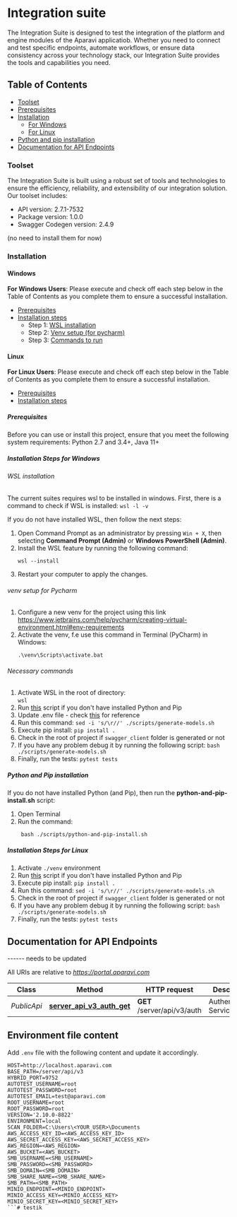 # Integration suite
The Integration Suite is designed to test the integration of the platform and engine modules of the Aparavi applicatiob. Whether you need to connect and test specific endpoints, automate workflows, or ensure data consistency across your technology stack, our Integration Suite provides the tools and capabilities you need.

## Table of Contents

- [Toolset](#toolset)
- [Prerequisites](#prerequisites)
- [Installation](#installation)
  - [For Windows](#windows)
  - [For Linux](#linux)
- [Python and pip installation](#python-and-pip-installation)
- [Documentation for API Endpoints](#documentation-for-api-endpoints)

### Toolset
The Integration Suite is built using a robust set of tools and technologies to ensure the efficiency, reliability, and extensibility of our integration solution. Our toolset includes:
- API version: 2.7.1-7532
- Package version: 1.0.0
- Swagger Codegen version: 2.4.9

(no need to install them for now)

### Installation

#### Windows
**For Windows Users**: Please execute and check off each step below in the Table of Contents as you complete them to ensure a successful installation.
- [Prerequisites](#prerequisites)
- [Installation steps](#installation-steps-for-windows)
    - Step 1: [WSL installation](#wsl-installation)
    - Step 2: [Venv setup (for pycharm)](#venv-setup-for-pycharm)
    - Step 3: [Commands to run](#necessary-commands)

#### Linux
**For Linux Users**: Please execute and check off each step below in the Table of Contents as you complete them to ensure a successful installation.
- [Prerequisites](#prerequisites)
- [Installation steps](#installation-steps-for-linux)

##### Prerequisites
Before you can use or install this project, ensure that you meet the following system requirements:
Python 2.7 and 3.4+, Java 11+

##### Installation Steps for Windows

###### WSL installation
The current suites requires wsl to be installed in windows.
First, there is a command to check if WSL is installed:
    ```
    wsl -l -v
    ```

If you do not have installed WSL, then follow the next steps:
1. Open Command Prompt as an administrator by pressing `Win + X`, then selecting **Command Prompt (Admin)** or **Windows PowerShell (Admin)**.
2. Install the WSL feature by running the following command:
   ```
   wsl --install
   ```
3. Restart your computer to apply the changes.

###### venv setup for Pycharm
1. Configure a new venv for the project using this link https://www.jetbrains.com/help/pycharm/creating-virtual-environment.html#env-requirements
2. Activate the venv, f.e use this command in Terminal (PyCharm) in Windows:
   ```
   .\venv\Scripts\activate.bat 
   ```

###### Necessary commands
1. Activate WSL in the root of directory:     
````wsl````
2. Run [this](#python-and-pip-installation) script if you don't have installed Python and Pip
3. Update .env file - check [this](#environment-file-content) for reference
4. Run this command: `sed -i 's/\r//' ./scripts/generate-models.sh`
5. Execute pip install:  `pip install .`
6. Check in the root of project if `swagger_client` folder is generated or not
7. If you have any problem debug it by running the following script: `bash ./scripts/generate-models.sh`
8. Finally, run the tests: ```pytest tests```
   
##### Python and Pip installation
If you do not have installed Python (and Pip), then run the **python-and-pip-install.sh** script:
1. Open Terminal
2. Run the command:
   ```
    bash ./scripts/python-and-pip-install.sh
   ```
   
##### Installation Steps for Linux
1. Activate `./venv` environment
2. Run [this](#python-and-pip-installation) script if you don't have installed Python and Pip
3. Execute pip install:  `pip install .`
4. Run this command: `sed -i 's/\r//' ./scripts/generate-models.sh`
5. Check in the root of project if `swagger_client` folder is generated or not
6. If you have any problem debug it by running the following script: `bash ./scripts/generate-models.sh`
7. Finally, run the tests: ```pytest tests```

## Documentation for API Endpoints

------ needs to be updated

All URIs are relative to *https://portal.aparavi.com*

Class | Method | HTTP request | Description
------------ | ------------- | ------------- | -------------
*PublicApi* | [**server_api_v3_auth_get**](docs/PublicApi.md#server_api_v3_auth_get) | **GET** /server/api/v3/auth | Authentication Services

## Environment file content
Add `.env` file with the following content and update it accordingly.
```
HOST=http://localhost.aparavi.com
BASE_PATH=/server/api/v3
HYBRID_PORT=9752
AUTOTEST_USERNAME=root
AUTOTEST_PASSWORD=root
AUTOTEST_EMAIL=test@aparavi.com
ROOT_USERNAME=root
ROOT_PASSWORD=root
VERSION='2.10.0-8822'
ENVIRONMENT=local
SCAN_FOLDER=C:\Users\<YOUR_USER>\Documents
AWS_ACCESS_KEY_ID=<AWS_ACCESS_KEY_ID>
AWS_SECRET_ACCESS_KEY=<AWS_SECRET_ACCESS_KEY>
AWS_REGION=<AWS_REGION>
AWS_BUCKET=<AWS_BUCKET>
SMB_USERNAME=<SMB_USERNAME>
SMB_PASSWORD=<SMB_PASSWORD>
SMB_DOMAIN=<SMB_DOMAIN>
SMB_SHARE_NAME=<SMB_SHARE_NAME>
SMB_PATH=<SMB_PATH>
MINIO_ENDPOINT=<MINIO_ENDPOINT>
MINIO_ACCESS_KEY=<MINIO_ACCESS_KEY>
MINIO_SECRET_KEY=<MINIO_SECRET_KEY>
```# testik
